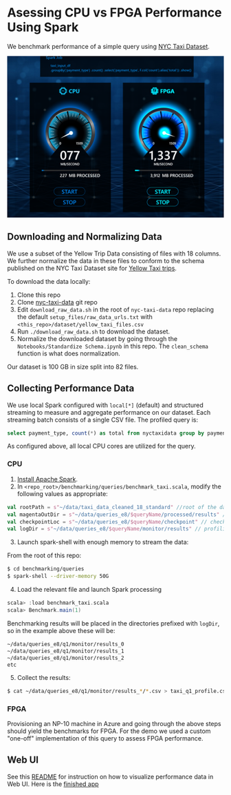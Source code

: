 # Asessing CPU vs FPGA Performance Using Spark

We benchmark performance of a simple query using [NYC Taxi Dataset](https://www1.nyc.gov/site/tlc/about/tlc-trip-record-data.page).

![perf web app](docs/images/demo.png)

## Downloading and Normalizing Data

We use a subset of the Yellow Trip Data consisting of files with 18 columns. We further normalize the data in these files to conform to the schema published on the NYC Taxi Dataset site for [Yellow Taxi trips](https://www1.nyc.gov/assets/tlc/downloads/pdf/data_dictionary_trip_records_yellow.pdf).

To download the data locally:

1. Clone this repo
1. Clone [nyc-taxi-data](https://github.com/toddwschneider/nyc-taxi-data) git repo
1. Edit `download_raw_data.sh` in the root of `nyc-taxi-data` repo replacing the default `setup_files/raw_data_urls.txt` with `<this_repo>/dataset/yellow_taxi_files.csv`
1. Run `./download_raw_data.sh` to download the dataset.
1. Normalize the downloaded dataset by going through the `Notebooks/Standardize Schema.ipynb` in this repo. The `clean_schema` function is what does normalization.

Our dataset is 100 GB in size split into 82 files.

## Collecting Performance Data

We use local Spark configured with `local[*]` (default) and structured streaming to measure and aggregate performance on our dataset. Each streaming batch consists of a single CSV file. The profiled query is:

```sql
select payment_type, count(*) as total from nyctaxidata group by payment_type
```

As configured above, all local CPU cores are utilized for the query.

### CPU

1. [Install Apache Spark](https://www.apache.org/dyn/closer.lua/spark/spark-2.4.5/spark-2.4.5-bin-hadoop2.7.tgz).
1. In `<repo_root>/benchmarking/queries/benchmark_taxi.scala`, modify the following values as appropriate:

```scala
val rootPath = s"~/data/taxi_data_cleaned_18_standard" //root of the dataset
val magentaOutDir = s"~/data/queries_e8/$queryName/processed/results" // query results
val checkpointLoc = s"~/data/queries_e8/$queryName/checkpoint" // checkpoint files
val logDir = s"~/data/queries_e8/$queryName/monitor/results" // profiling results
```
3. Launch spark-shell with enough memory to stream the data:

From the root of this repo:

```sh
$ cd benchmarking/queries
$ spark-shell --driver-memory 50G
```

4. Load the relevant file and launch Spark processing

```scala
scala> :load benchmark_taxi.scala
scala> Benchmark.main(1)
```

Benchmarking results will be placed in the directories prefixed with `logDir`, so in the example above these will be: 
 ```
 ~/data/queries_e8/q1/monitor/results_0
 ~/data/queries_e8/q1/monitor/results_1
 ~/data/queries_e8/q1/monitor/results_2
 etc
 ```
5. Collect the results:
```sh
$ cat ~/data/queries_e8/q1/monitor/results_*/*.csv > taxi_q1_profile.csv
```

### FPGA

Provisioning an NP-10 machine in Azure and going through the above steps should yield the benchmarks for FPGA. For the demo we used a custom "one-off" implementation of this query to assess FPGA performance.

## Web UI

See this [README](demo/README.md) for instruction on how to visualize performance data in Web UI. Here is the [finished app](https://speeddemo.z5.web.core.windows.net/)